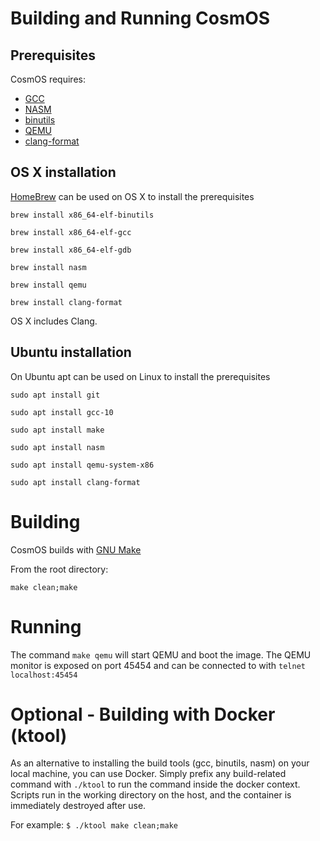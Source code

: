 
# Building and Running CosmOS

## Prerequisites

CosmOS requires:

* [GCC](https://gcc.gnu.org/)
* [NASM](http://nasm.us/)
* [binutils](https://www.gnu.org/software/binutils/)
* [QEMU](https://www.qemu.org/) 
* [clang-format](https://clang.llvm.org/docs/ClangFormat.html) 

## OS X installation

[HomeBrew](https://brew.sh/) can be used on OS X to install the prerequisites

`brew install x86_64-elf-binutils`

`brew install x86_64-elf-gcc`

`brew install x86_64-elf-gdb`

`brew install nasm`

`brew install qemu`

`brew install clang-format`

OS X includes Clang.

## Ubuntu installation

On Ubuntu apt can be used on Linux to install the prerequisites

`sudo apt install git`

`sudo apt install gcc-10`

`sudo apt install make`

`sudo apt install nasm`

`sudo apt install qemu-system-x86`

`sudo apt install clang-format`

# Building

CosmOS builds with [GNU Make](https://www.gnu.org/software/make/)

From the root directory:

`make clean;make`

# Running

The command `make qemu` will start QEMU and boot the image.  The QEMU monitor is exposed on port 45454 and can be connected to with `telnet localhost:45454`

# Optional - Building with Docker (ktool)

As an alternative to installing the build tools (gcc, binutils, nasm) on your local machine, you can use Docker. Simply prefix any build-related command with `./ktool` to run the command inside the docker context. Scripts run in the working directory on the host, and the container is immediately destroyed after use.

For example: 
`$ ./ktool make clean;make`


